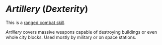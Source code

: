 # *Artillery* (*Dexterity*)

This is a [ranged combat skill](skills/ranged-combat-skills.md).

*Artillery* covers massive weapons capable of destroying buildings or even whole city blocks. Used mostly by military or
on space stations.
